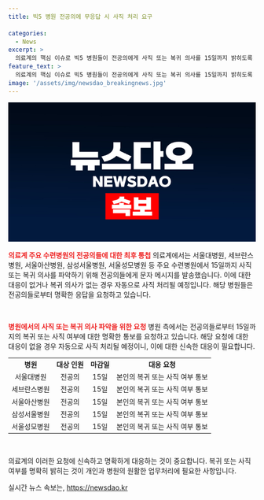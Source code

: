 ```yaml
---
title: 빅5 병원 전공의에 무응답 시 사직 처리 요구

categories:
  - News
excerpt: >
  의료계의 핵심 이슈로 빅5 병원들이 전공의에게 사직 또는 복귀 의사를 15일까지 밝히도록 요청했다. 이에 대한 적극적 대응이 요구되며, 복귀 의사가 없거나 응답이 없는 경우 자동 사직 처리될 전망이다. (150자)
feature_text: >
  의료계의 핵심 이슈로 빅5 병원들이 전공의에게 사직 또는 복귀 의사를 15일까지 밝히도록 요청했다. 이에 대한 적극적 대응이 요구되며, 복귀 의사가 없거나 응답이 없는 경우 자동 사직 처리될 전망이다. (150자)
image: '/assets/img/newsdao_breakingnews.jpg'
---
```


<p><img src="/assets/img/newsdao_breakingnews.jpg" alt="bookingtag 속보" /></p>

<p><b><span style="color: #ee2323;">의료계 주요 수련병원의 전공의들에 대한 최후 통첩</span></b>
의료계에서는 서울대병원, 세브란스병원, 서울아산병원, 삼성서울병원, 서울성모병원 등 주요 수련병원에서 15일까지 사직 또는 복귀 의사를 파악하기 위해 전공의들에게 문자 메시지를 발송했습니다. 이에 대한 대응이 없거나 복귀 의사가 없는 경우 자동으로 사직 처리될 예정입니다. 해당 병원들은 전공의들로부터 명확한 응답을 요청하고 있습니다.</p>

<p data-ke-size="size16">&nbsp;</p>

<p><b><span style="color: #ee2323;">병원에서의 사직 또는 복귀 의사 파악을 위한 요청</span></b>
병원 측에서는 전공의들로부터 15일까지의 복귀 또는 사직 여부에 대한 명확한 통보를 요청하고 있습니다. 해당 요청에 대한 대응이 없을 경우 자동으로 사직 처리될 예정이니, 이에 대한 신속한 대응이 필요합니다.</p>

<table>
  <tr>
    <td style="text-align: center; height: 17px;"><b>병원</b></td>
    <td style="text-align: center; height: 17px;"><b>대상 인원</b></td>
    <td style="text-align: center; height: 17px;"><b>마감일</b></td>
    <td style="text-align: center; height: 17px;"><b>대응 요청</b></td>
  </tr>
  <tr>
    <td style="text-align: center; height: 17px;">서울대병원</td>
    <td style="text-align: center; height: 17px;">전공의</td>
    <td style="text-align: center; height: 17px;">15일</td>
    <td style="text-align: center; height: 17px;">본인의 복귀 또는 사직 여부 통보</td>
  </tr>
  <tr>
    <td style="text-align: center; height: 17px;">세브란스병원</td>
    <td style="text-align: center; height: 17px;">전공의</td>
    <td style="text-align: center; height: 17px;">15일</td>
    <td style="text-align: center; height: 17px;">본인의 복귀 또는 사직 여부 통보</td>
  </tr>
  <tr>
    <td style="text-align: center; height: 17px;">서울아산병원</td>
    <td style="text-align: center; height: 17px;">전공의</td>
    <td style="text-align: center; height: 17px;">15일</td>
    <td style="text-align: center; height: 17px;">본인의 복귀 또는 사직 여부 통보</td>
  </tr>
  <tr>
    <td style="text-align: center; height: 17px;">삼성서울병원</td>
    <td style="text-align: center; height: 17px;">전공의</td>
    <td style="text-align: center; height: 17px;">15일</td>
    <td style="text-align: center; height: 17px;">본인의 복귀 또는 사직 여부 통보</td>
  </tr>
  <tr>
    <td style="text-align: center; height: 17px;">서울성모병원</td>
    <td style="text-align: center; height: 17px;">전공의</td>
    <td style="text-align: center; height: 17px;">15일</td>
    <td style="text-align: center; height: 17px;">본인의 복귀 또는 사직 여부 통보</td>
  </tr>
</table>

<p data-ke-size="size16">&nbsp;</p>

<p>의료계의 이러한 요청에 신속하고 명확하게 대응하는 것이 중요합니다. 복귀 또는 사직 여부를 명확히 밝히는 것이 개인과 병원의 원활한 업무처리에 필요한 사항입니다.</p>
실시간 뉴스 속보는, <a href="https://newsdao.kr" rel="dofollow">https://newsdao.kr</a>


